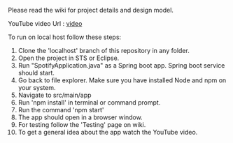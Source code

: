 
Please read the wiki for project details and design model.

YouTube video Url : [video](https://youtu.be/tkke2TVmarU)

To run on local host follow these steps:
  1. Clone the 'localhost' branch of this repository in any folder.
  2. Open the project in STS or Eclipse.
  3. Run "SpotifyApplication.java" as a Spring boot app. Spring boot service should start.
  4. Go back to file explorer. Make sure you have installed Node and npm on your system.
  5. Navigate to src/main/app
  6. Run 'npm install' in terminal or command prompt.
  7. Run the command 'npm start'
  8. The app should open in a browser window.
  9. For testing follow the 'Testing' page on wiki.
  10. To get a general idea about the app watch the YouTube video.
